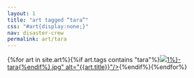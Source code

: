 ```yaml
---
layout: 1
title: "art tagged “tara”"
css: "#art{display:none;}"
nav: disaster-crew
permalink: art/tara
---
```

<div id="gallery">{%for art in site.art%}{%if art.tags contains "tara"%}<a href="{%include url.html%}{{art.url}}"><img src="{%include url.html%}/assets/img/art/{{art.date|date:"%F"}}-tn{%if art.tags.size>1%}-tara{%endif%}.jpg" alt="{{art.title}}"/></a>{%endif%}{%endfor%}</div>